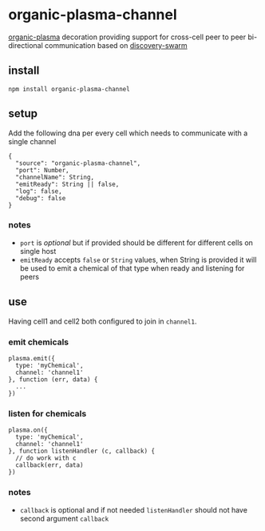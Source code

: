 # organic-plasma-channel

[organic-plasma](https://github.com/outbounder/organic-plasma) decoration providing support for cross-cell peer to peer bi-directional communication based on [discovery-swarm](https://github.com/mafintosh/discovery-swarm)

## install

`npm install organic-plasma-channel`

## setup

Add the following dna per every cell which needs to communicate with a single channel

```
{
  "source": "organic-plasma-channel",
  "port": Number,
  "channelName": String,
  "emitReady": String || false,
  "log": false,
  "debug": false
}
```

### notes

* `port` is *optional* but if provided should be different for different cells on single host
* `emitReady` accepts `false` or `String` values, when String is provided it will be used to emit a chemical of that type when ready and listening for peers

## use

Having cell1 and cell2 both configured to join in `channel1`.

### emit chemicals

```
plasma.emit({
  type: 'myChemical',
  channel: 'channel1'
}, function (err, data) {
  ...
})
```

### listen for chemicals

```
plasma.on({
  type: 'myChemical',
  channel: 'channel1'
}, function listenHandler (c, callback) {
  // do work with c
  callback(err, data)
})
```

### notes

* `callback` is optional and if not needed `listenHandler` should not have second argument `callback`
